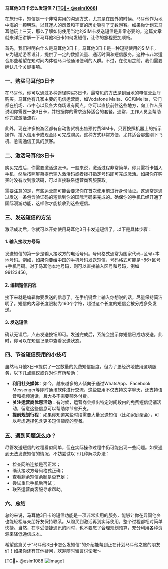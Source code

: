 **马耳他3日卡怎么发短信？[[TG💪+ @esim1088](https://t.me/s/esim1088)]**

在旅行中，短信是一个非常实用的沟通方式，尤其是在国外的时候。马耳他作为地中海的一颗明珠，以其迷人的风景和丰富的历史吸引了无数游客。如果你计划去马耳他玩上三天，那么了解如何使用当地的SIM卡发送短信是非常必要的。这篇文章就来详细讲解一下马耳他3日卡如何发短信，让你的旅程更加顺畅。

首先，我们得明白什么是马耳他3日卡。马耳他3日卡是一种短期使用的SIM卡，专为短期游客设计，提供了一定的数据流量、通话时间和短信服务。这种卡非常适合那些希望在短时间内体验马耳他通讯便利的人群。不过，在使用之前，我们需要确认几个关键事项。

### 一、购买马耳他3日卡

在马耳他，你可以通过多种途径购买3日卡。最常见的方法是到当地的电信营业厅购买。马耳他有几家主要的电信运营商，如Vodafone Malta、GO和Melita，它们都在机场、市中心以及各大商场设有网点。你可以直接前往这些地方，向工作人员说明你需要一张3日卡，并根据你的需求选择适合的套餐。通常，工作人员会帮助你完成激活流程。

此外，现在许多旅游区都有自动售货机出售预付费SIM卡。只要按照机器上的指示操作，插入信用卡或现金即可完成购买。这种方式非常方便，尤其适合那些刚下飞机、急需通信工具的旅客。

### 二、激活马耳他3日卡

购买完成后，你需要激活这张卡。一般来说，激活过程非常简单。你只需将卡插入手机，然后按照屏幕提示输入激活码或者拨打指定号码即可完成激活。如果你在购买时没有收到激活码，可以直接联系运营商客服获取。

需要注意的是，有些运营商可能会要求你在首次使用前进行身份验证。这通常是通过发送一条包含验证码的短信到你的国际号码来完成的。确保你的手机已经开通了国际漫游功能，这样你才能接收到这些短信。

### 三、发送短信的方法

激活成功后，你就可以开始使用马耳他3日卡发送短信了。以下是具体步骤：

#### 1. 输入接收方号码

发送短信的第一步是输入接收方的电话号码。号码格式通常为国家代码+区号+本地号码。例如，如果你要给中国的手机号码发送短信，号码格式可能是+86+区号+手机号码。对于马耳他本地号码，则可以直接输入区号和号码，例如99123456。

#### 2. 编辑短信内容

接下来就是编辑你要发送的信息了。在手机键盘上输入你想说的话，尽量保持简洁明了。短信的内容长度限制为160个字符，超过这个长度的短信会被分成多条发送。

#### 3. 发送短信

确认无误后，点击发送按钮即可。发送完成后，系统会提示你短信已成功发送。此时，你可以在短信记录中查看发送状态。

### 四、节省短信费用的小技巧

虽然马耳他3日卡提供了一定数量的免费短信额度，但为了更经济地使用这项服务，以下几点建议或许对你有所帮助：

- **利用社交媒体**：如今，越来越多的人倾向于通过WhatsApp、Facebook Messenger等即时通讯软件进行交流，这些应用不仅支持文字聊天，还支持语音和视频通话，且大多不需要额外付费。
- **关注运营商优惠活动**：有时候，运营商会推出特定时间段内的免费短信促销活动，留意这些信息可以帮助你节省开支。
- **提前规划行程**：如果你知道某些时段需要大量发送短信（比如家庭聚会），可以考虑选择包含更多短信额度的套餐。

### 五、遇到问题怎么办？

尽管发送短信的过程看似简单，但在实际操作过程中仍可能出现一些问题。如果遇到无法发送短信的情况，不妨尝试以下几种解决办法：

- 检查网络连接是否正常；
- 确认接收方号码格式正确；
- 查看剩余短信余额是否充足；
- 尝试重启手机后再试；
- 联系运营商客服寻求帮助。

### 六、总结

总的来说，马耳他3日卡的短信功能是一项非常实用的服务，能够让你在异国他乡也能轻松与亲朋好友保持联系。从购买到激活再到实际使用，整个过程都相对简单快捷。当然，在享受便捷通讯的同时，也不要忘了合理规划预算，充分利用各种资源来降低通信成本。

希望这篇关于“马耳他3日卡怎么发短信”的介绍能帮到正在计划马耳他之旅的朋友们！如果你还有其他疑问，欢迎随时留言讨论哦～

[[TG💪+ @esim1088](https://t.me/s/esim1088) ![Image](https://i.postimg.cc/4NQfJmqS/Snipaste-2025-05-13-00-14-12.png)]